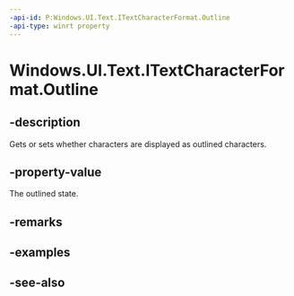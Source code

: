 ```yaml
---
-api-id: P:Windows.UI.Text.ITextCharacterFormat.Outline
-api-type: winrt property
---
```


<!-- Property syntax
public Windows.UI.Text.FormatEffect Outline { get;  set; }
-->

# Windows.UI.Text.ITextCharacterFormat.Outline

## -description
Gets or sets whether characters are displayed as outlined characters.



## -property-value
The outlined state.

## -remarks

## -examples

## -see-also
